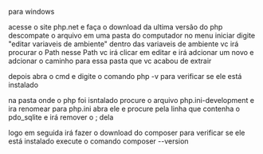 para windows

acesse o site php.net e faça o download da ultima versão do php
descompate o arquivo em uma pasta do computador 
no menu iniciar digite "editar variaveis de ambiente"
dentro das variaveis de ambiente vc irá procurar o Path
nesse Path vc irá clicar em editar
e irá adcionar um novo e adcionar o caminho para essa pasta que vc acabou de extrair

depois abra o cmd e digite o comando 
php -v
para verificar se ele está instalado  

na pasta onde o php foi isntalado procure o arquivo 
php.ini-development 
e ira renomear para
php.ini
abra ele e procure pela linha que contenha o
pdo_sqlite
e irá remover o 
;
dela



logo em seguida irá fazer o download do composer
para verificar se ele está instalado execute o comando 
composer --version
